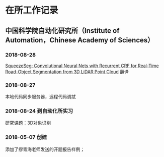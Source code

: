 # 在所工作记录

## 中国科学院自动化研究所（Institute of Automation，Chinese Academy of Sciences）

### 2018-08-28
[SqueezeSeg: Convolutional Neural Nets with Recurrent CRF for Real-Time Road-Object Segmentation from 3D LiDAR Point Cloud](https://github.com/uwuneng/SqueezeSeg) 翻译

### 2018-08-27 
本地代码同步服务器，远程代码调拭

### 2018-08-24 到自动化所实习
研究课题：3D对象识别

### 2018-05-07 创建
添加了缪青海老师发送的开题报告样例；
